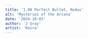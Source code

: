 ```yaml
---
title: '1.98 Perfect Bullet, Redux'
alt: 'Mysteries of the Arcana'
date: '2024-10-03'
author: 'J Gray'
artist: 'Keira'
---
```

